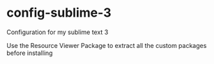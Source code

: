 # config-sublime-3
Configuration for my sublime text 3

Use the Resource Viewer Package to extract all the custom packages before installing
